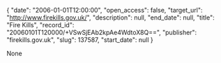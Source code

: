 {
  "date": "2006-01-01T12:00:00", 
  "open_access": false, 
  "target_url": "http://www.firekills.gov.uk/", 
  "description": null, 
  "end_date": null, 
  "title": "Fire Kills", 
  "record_id": "20060101T120000/+VSwSjEAb2kpAe4WdtoX8Q==", 
  "publisher": "firekills.gov.uk", 
  "slug": 137587, 
  "start_date": null
}

None